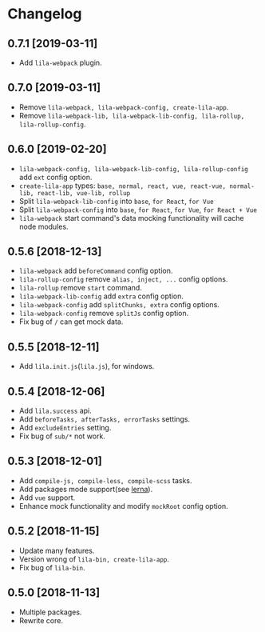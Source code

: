 # Changelog

## 0.7.1 [2019-03-11]

- Add `lila-webpack` plugin.

## 0.7.0 [2019-03-11]

- Remove `lila-webpack, lila-webpack-config, create-lila-app`.
- Remove `lila-webpack-lib, lila-webpack-lib-config, lila-rollup, lila-rollup-config`.

## 0.6.0 [2019-02-20]

- `lila-webpack-config, lila-webpack-lib-config, lila-rollup-config` add `ext` config option.
- `create-lila-app` types: `base, normal, react, vue, react-vue, normal-lib, react-lib, vue-lib, rollup`
- Split `lila-webpack-lib-config` into `base`, `for React`, `for Vue`
- Split `lila-webpack-config` into `base`, `for React`, `for Vue`, `for React + Vue`
- `lila-webpack` start command's data mocking functionality will cache node modules.

## 0.5.6 [2018-12-13]

- `lila-webpack` add `beforeCommand` config option.
- `lila-rollup-config` remove `alias, inject, ...` config options.
- `lila-rollup` remove `start` command.
- `lila-webpack-lib-config` add `extra` config option.
- `lila-webpack-config` add `splitChunks, extra` config options.
- `lila-webpack-config` remove `splitJs` config option.
- Fix bug of `/` can get mock data.

## 0.5.5 [2018-12-11]

- Add `lila.init.js`(`lila.js`), for windows.

## 0.5.4 [2018-12-06]

- Add `lila.success` api.
- Add `beforeTasks, afterTasks, errorTasks` settings.
- Add `excludeEntries` setting.
- Fix bug of `sub/*` not work.

## 0.5.3 [2018-12-01]

- Add `compile-js, compile-less, compile-scss` tasks.
- Add packages mode support(see [lerna](https://github.com/lerna/lerna)).
- Add `vue` support.
- Enhance mock functionality and modify `mockRoot` config option.

## 0.5.2 [2018-11-15]

- Update many features.
- Version wrong of `lila-bin, create-lila-app`.
- Fix bug of `lila-bin`.

## 0.5.0 [2018-11-13]

- Multiple packages.
- Rewrite core.
